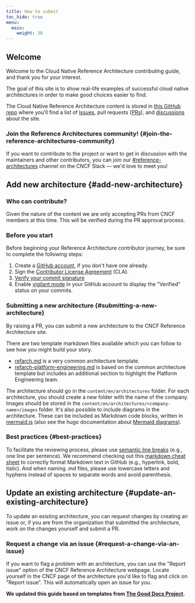 ```yaml
---
title: How to submit
toc_hide: true
menu:
  main:
    weight: 30
---
```


## Welcome

Welcome to the Cloud Native Reference Architecture contributing guide, and thank you for your interest. 

The goal of this site is to show real-life examples of successful cloud native architectures in order to make good choices easier to find. 

The Cloud Native Reference Architecture content is stored in [this GitHub repo](https://github.com/cncf/architecture) 
where you'll find a list of [issues](https://github.com/cncf/architecture/issues), pull requests ([PRs](https://github.com/cncf/architecture/pulls)), and 
[discussions](https://github.com/cncf/architecture/discussions) about the site. 

### Join the Reference Architectures community! {#join-the-reference-architectures-community}

If you want to contribute to the project or want to get in discussion with the maintainers and other contributors, you can join our [#reference-architectures](https://cloud-native.slack.com/archives/C07JCV4CQD9) channel on the CNCF Slack
— we'd love to meet you!

## Add new architecture {#add-new-architecture}

### Who can contribute?

Given the nature of the content we are only accepting PRs from CNCF members at this time. This will be verified during the PR approval process.

### Before you start

Before beginning your Reference Architecture contributor journey, be sure to complete the following steps:

1. Create a [GitHub account](https://docs.github.com/en/get-started/signing-up-for-github/signing-up-for-a-new-github-account), if you don't have one already. 
2. Sign the [Contributor License Agreement](https://docs.linuxfoundation.org/lfx/easycla/v2-current/contributors) (CLA). 
3. [Verify your commit signature](https://docs.github.com/en/authentication/managing-commit-signature-verification/about-commit-signature-verification)
4. Enable [vigilant mode](https://docs.github.com/en/authentication/managing-commit-signature-verification/displaying-verification-statuses-for-all-of-your-commits#about-vigilant-mode) in your GitHub account to display the "Verified" status on your commits.

### Submitting a new architecture {#submitting-a-new-architecture}

By raising a PR, you can submit a new architecture to the CNCF Reference Architecture site.

There are two template markdown files available which you can follow to see how you might build your story.
* [refarch.md](https://github.com/cncf/architecture/tree/main/archetypes/refarch.md) is a very common architecture template.
* [refarch-platform-engineering.md](https://github.com/cncf/architecture/tree/main/archetypes/refarch-platform-engineering.md) is based on the common architecture template but includes an additional section to highlight the Platform Engineering team.

The architecture should go in the `content/en/architectures` folder.
For each architecture, you should create a new folder with the name of the company.
Images should be stored in the `content/en/architectures/<company-name>/images` folder.
It's also possible to include diagrams in the architecture. 
These can be included as Markdown code blocks, written in [mermaid.js](https://mermaid.js.org/) (also see the hugo documentation about [Mermaid diagrams](https://gohugo.io/content-management/diagrams/#mermaid-diagrams)).

### Best practices {#best-practices}

To facilitate the reviewing process, please use [semantic line breaks](https://sembr.org/) (e.g., one line per sentence).
We recommend checking out this [markdown cheat sheet](https://www.markdownguide.org/cheat-sheet/) 
to correctly format Markdown text in GitHub (e.g., hyperlink, bold, italic).
And when naming .md files, please use lowercase letters and hyphens instead of spaces to separate words and avoid parenthesis.

## Update an existing architecture {#update-an-existing-architecture}

To update an existing architecture, you can request changes by creating an issue or, if you are from the organization that submitted the architecture, work on the changes yourself and submit a PR.

### Request a change via an issue {#request-a-change-via-an-issue}

If you want to flag a problem with an architecture, you can use the "Report issue" option of the CNCF Reference Architecture webpage. 
Locate yourself in the CNCF page of the architecture you'd like to flag and click on "Report issue". 
This will automatically open an issue for you.

**We updated this guide based on templates from [The Good Docs Project](https://thegooddocsproject.dev/).**
